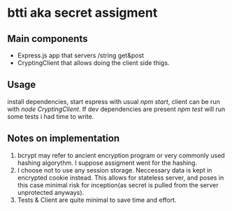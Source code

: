 # btti aka secret assigment

## Main components
* Express.js app that servers /string get&post
* CryptingClient that allows doing the client side thigs.

## Usage
  install dependencies, start espress with usual *npm start*, client can be run with *node CryptingClient*. 
  If dev dependencies are present *npm test* will run some tests i had time to write.
  
## Notes on implementation
  1. bcrypt may refer to ancient encryption program or very commonly used hashing algorythm. I suppose assigment went
  for the hashing. 
  2. I choose not to use any session storage. Neccessary data is kept in encrypted cookie instead. This allows for stateless 
  server, and poses in this case minimal risk for inception(as secret is pulled from the server unprotected anyways). 
  3. Tests & Client are quite minimal to save time and effort.
  
